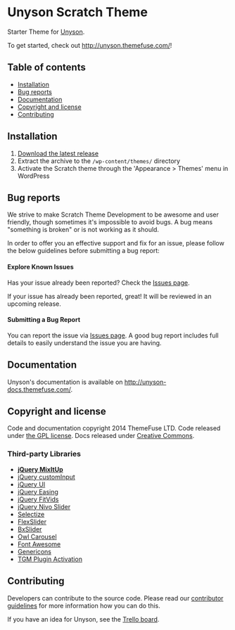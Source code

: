 # Unyson Scratch Theme

Starter Theme for [Unyson](http://unyson.themefuse.com/).

To get started, check out http://unyson.themefuse.com/!

## Table of contents

* [Installation](#installation)
* [Bug reports](#bug-reports)
* [Documentation](#documentation)
* [Copyright and license](#copyright-and-license)
* [Contributing](#contributing)

## Installation

1. [Download the latest release](https://github.com/ThemeFuse/Scratch-Theme/releases/latest)
2. Extract the archive to the `/wp-content/themes/` directory
3. Activate the Scratch theme through the 'Appearance > Themes' menu in WordPress

## Bug reports

We strive to make Scratch Theme Development to be awesome and user friendly, though sometimes it's impossible to avoid bugs.
A bug means "something is broken" or is not working as it should.

In order to offer you an effective support and fix for an issue, please follow the below guidelines before submitting a bug report:

#### Explore Known Issues

Has your issue already been reported? Check the [Issues page](https://github.com/ThemeFuse/Scratch-Theme/issues).

If your issue has already been reported, great! It will be reviewed in an upcoming release.

#### Submitting a Bug Report

You can report the issue via [Issues page](https://github.com/ThemeFuse/Scratch-Theme/issues).
A good bug report includes full details to easily understand the issue you are having.

## Documentation

Unyson's documentation is available on http://unyson-docs.themefuse.com/.

## Copyright and license

Code and documentation copyright 2014 ThemeFuse LTD. Code released under [the GPL license](https://github.com/ThemeFuse/Scratch-Theme/blob/master/LICENSE). Docs released under [Creative Commons](https://github.com/ThemeFuse/Unyson-Documentation/blob/master/LICENSE).

### Third-party Libraries

* **[jQuery MixItUp](https://github.com/patrickkunka/mixitup/blob/master/LICENSE.md)**
* [jQuery customInput](https://github.com/filamentgroup/jQuery-Custom-Input/blob/master/license.txt)
* [jQuery UI](https://github.com/jquery/jquery-ui/blob/master/LICENSE.txt)
* [jQuery Easing](https://github.com/gdsmith/jquery.easing/blob/master/LICENSE)
* [jQuery FitVids](https://github.com/davatron5000/FitVids.js/blob/master/jquery.fitvids.js)
* [jQuery Nivo Slider](https://github.com/gilbitron/Nivo-Slider/blob/master/license.txt)
* [Selectize](https://github.com/brianreavis/selectize.js/blob/master/LICENSE)
* [FlexSlider](https://raw.githubusercontent.com/woothemes/FlexSlider/master/LICENSE.md)
* [BxSlider](https://github.com/stevenwanderski/bxslider-4/blob/master/LICENSE.md)
* [Owl Carousel](https://github.com/OwlFonk/OwlCarousel/blob/master/LICENSE)
* [Font Awesome](http://fontawesome.io/license)
* [Genericons](https://github.com/Automattic/Genericons/blob/master/LICENSE.txt)
* [TGM Plugin Activation](http://tgmpluginactivation.com/#license)

## Contributing

Developers can contribute to the source code. Please read our [contributor guidelines](https://github.com/ThemeFuse/Scratch-Theme/blob/master/CONTRIBUTING.md) for more information how you can do this.

If you have an idea for Unyson, see the [Trello board](https://trello.com/b/Xm9TxasH/unyson-development).
